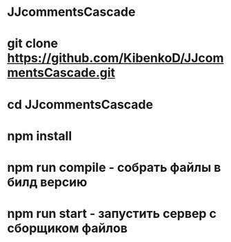 # JJcommentsCascade
# git clone https://github.com/KibenkoD/JJcommentsCascade.git
# cd JJcommentsCascade
# npm install
# npm run compile - собрать файлы в билд версию 
# npm run start - запустить сервер c сборщиком файлов
